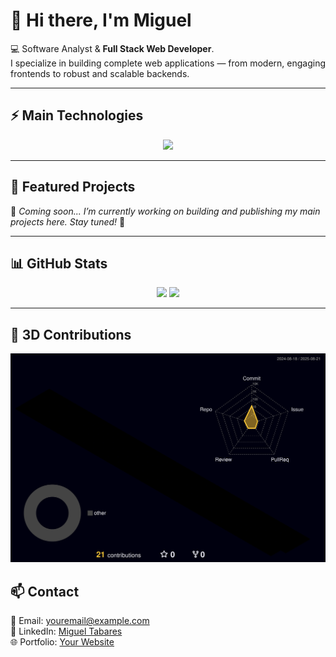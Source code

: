 # 👋 Hi there, I'm Miguel

💻 Software Analyst & **Full Stack Web Developer**.  
I specialize in building complete web applications — from modern, engaging frontends to robust and scalable backends.  

---

## ⚡ Main Technologies  
<p align="center">
  <img src="https://skillicons.dev/icons?i=js,ts,html,css,react,nodejs,express,mysql,python,git,github,docker,azure" />
</p>

---

## 📌 Featured Projects  

🚧 *Coming soon... I’m currently working on building and publishing my main projects here. Stay tuned!* 🚀  

---

## 📊 GitHub Stats  

<p align="center">
  <img src="https://github-readme-stats.vercel.app/api?username=MigueDev-FS&show_icons=true&theme=tokyonight" height="165"/>
  <img src="https://github-readme-stats.vercel.app/api/top-langs/?username=MigueDev-FS&layout=compact&theme=tokyonight" height="165"/>
</p>

---

## 🐉 3D Contributions  
<p align="center">
  <img src="./profile-3D-Contrib/profile-night-rainbow.svg" width="600" alt="3D contributions"/>
</p>


## 📫 Contact  
📧 Email: [youremail@example.com](mailto:youremail@example.com)  
💼 LinkedIn: [Miguel Tabares](https://co.linkedin.com/in/miguel-tabares-334988356)  
🌐 Portfolio: [Your Website](https://yourwebsite.com)  
